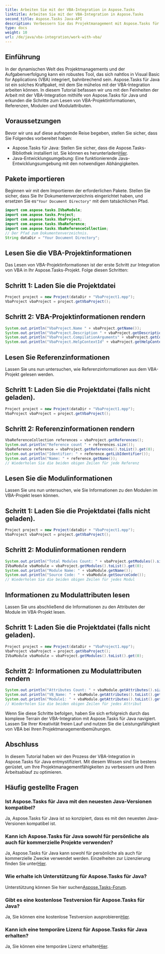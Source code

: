 ```yaml
---
title: Arbeiten Sie mit der VBA-Integration in Aspose.Tasks
linktitle: Arbeiten Sie mit der VBA-Integration in Aspose.Tasks
second_title: Aspose.Tasks Java-API
description: Verbessern Sie das Projektmanagement mit Aspose.Tasks für Java – nutzen Sie die VBA-Integration für optimierte Arbeitsabläufe. Entdecken Sie jetzt die effiziente Aufgabenverfolgung!
type: docs
weight: 10
url: /de/java/vba-integration/work-with-vba/
---
```

## Einführung
In der dynamischen Welt des Projektmanagements und der Aufgabenverfolgung kann ein robustes Tool, das sich nahtlos in Visual Basic for Applications (VBA) integriert, bahnbrechend sein. Aspose.Tasks für Java ist ein solches Kraftpaket, mit dem Sie mühelos mit der VBA-Integration arbeiten können. In diesem Tutorial befassen wir uns mit den Feinheiten der Arbeit mit der VBA-Integration mithilfe von Aspose.Tasks für Java und erkunden die Schritte zum Lesen von VBA-Projektinformationen, Referenzen, Modulen und Modulattributen.
## Voraussetzungen
Bevor wir uns auf diese aufregende Reise begeben, stellen Sie sicher, dass Sie Folgendes vorbereitet haben:
-  Aspose.Tasks für Java: Stellen Sie sicher, dass die Aspose.Tasks-Bibliothek installiert ist. Sie können es herunterladen[Hier](https://releases.aspose.com/tasks/java/).
- Java-Entwicklungsumgebung: Eine funktionierende Java-Entwicklungsumgebung mit den notwendigen Abhängigkeiten.
## Pakete importieren
 Beginnen wir mit dem Importieren der erforderlichen Pakete. Stellen Sie sicher, dass Sie Ihr Dokumentenverzeichnis eingerichtet haben, und ersetzen Sie es`"Your Document Directory"` mit dem tatsächlichen Pfad.
```java
import com.aspose.tasks.IVbaModule;
import com.aspose.tasks.Project;
import com.aspose.tasks.VbaProject;
import com.aspose.tasks.VbaReference;
import com.aspose.tasks.VbaReferenceCollection;
// Der Pfad zum Dokumentenverzeichnis.
String dataDir = "Your Document Directory";
```
## Lesen Sie die VBA-Projektinformationen
Das Lesen von VBA-Projektinformationen ist der erste Schritt zur Integration von VBA in Ihr Aspose.Tasks-Projekt. Folge diesen Schritten:
## Schritt 1: Laden Sie die Projektdatei
```java
Project project = new Project(dataDir + "VbaProject1.mpp");
VbaProject vbaProject = project.getVbaProject();
```
## Schritt 2: VBA-Projektinformationen rendern
```java
System.out.println("VbaProject.Name " + vbaProject.getName());
System.out.println("VbaProject.Description " + vbaProject.getDescription());
System.out.println("VbaProject.CompilationArguments" + vbaProject.getCompilationArguments());
System.out.println("VbaProject.HelpContextId" + vbaProject.getHelpContextId());
```
## Lesen Sie Referenzinformationen
Lassen Sie uns nun untersuchen, wie Referenzinformationen aus dem VBA-Projekt gelesen werden.
## Schritt 1: Laden Sie die Projektdatei (falls nicht geladen).
```java
Project project = new Project(dataDir + "VbaProject1.mpp");
VbaProject vbaProject = project.getVbaProject();
```
## Schritt 2: Referenzinformationen rendern
```java
VbaReferenceCollection references = vbaProject.getReferences();
System.out.println("Reference count " + references.size());
VbaReference reference = vbaProject.getReferences().toList().get(0);
System.out.println("Identifier: " + reference.getLibIdentifier());
System.out.println("Name: " + reference.getName());
// Wiederholen Sie die beiden obigen Zeilen für jede Referenz
```
## Lesen Sie die Modulinformationen
Lassen Sie uns nun untersuchen, wie Sie Informationen zu den Modulen im VBA-Projekt lesen können.
## Schritt 1: Laden Sie die Projektdatei (falls nicht geladen).
```java
Project project = new Project(dataDir + "VbaProject1.mpp");
VbaProject vbaProject = project.getVbaProject();
```
## Schritt 2: Modulinformationen rendern
```java
System.out.println("Total Modules Count: " + vbaProject.getModules().size());
IVbaModule vbaModule = vbaProject.getModules().toList().get(0);
System.out.println("Module Name: " + vbaModule.getName());
System.out.println("Source Code: " + vbaModule.getSourceCode());
// Wiederholen Sie die beiden obigen Zeilen für jedes Modul
```
## Informationen zu Modulattributen lesen
Lassen Sie uns abschließend die Informationen zu den Attributen der Module im VBA-Projekt lesen.
## Schritt 1: Laden Sie die Projektdatei (falls nicht geladen).
```java
Project project = new Project(dataDir + "VbaProject1.mpp");
VbaProject vbaProject = project.getVbaProject();
IVbaModule vbaModule = vbaProject.getModules().toList().get(0);
```
## Schritt 2: Informationen zu Modulattributen rendern
```java
System.out.println("Attributes Count: " + vbaModule.getAttributes().size());
System.out.println("VB_Name: " + vbaModule.getAttributes().toList().get(0).getKey());
System.out.println("Module1: " + vbaModule.getAttributes().toList().get(0).getValue());
// Wiederholen Sie die beiden obigen Zeilen für jedes Attribut
```
Wenn Sie diese Schritte befolgen, haben Sie sich erfolgreich durch das komplexe Terrain der VBA-Integration mit Aspose.Tasks für Java navigiert. Lassen Sie Ihrer Kreativität freien Lauf und nutzen Sie die Leistungsfähigkeit von VBA bei Ihren Projektmanagementbemühungen.
## Abschluss
In diesem Tutorial haben wir den Prozess der VBA-Integration in Aspose.Tasks für Java entmystifiziert. Mit diesem Wissen sind Sie bestens gerüstet, um Ihre Projektmanagementfähigkeiten zu verbessern und Ihren Arbeitsablauf zu optimieren.
## Häufig gestellte Fragen
### Ist Aspose.Tasks für Java mit den neuesten Java-Versionen kompatibel?
Ja, Aspose.Tasks für Java ist so konzipiert, dass es mit den neuesten Java-Versionen kompatibel ist.
### Kann ich Aspose.Tasks für Java sowohl für persönliche als auch für kommerzielle Projekte verwenden?
 Ja, Aspose.Tasks für Java kann sowohl für persönliche als auch für kommerzielle Zwecke verwendet werden. Einzelheiten zur Lizenzierung finden Sie unter[Hier](https://purchase.aspose.com/buy).
### Wie erhalte ich Unterstützung für Aspose.Tasks für Java?
 Unterstützung können Sie hier suchen[Aspose.Tasks-Forum](https://forum.aspose.com/c/tasks/15).
### Gibt es eine kostenlose Testversion für Aspose.Tasks für Java?
 Ja, Sie können eine kostenlose Testversion ausprobieren[Hier](https://releases.aspose.com/).
### Kann ich eine temporäre Lizenz für Aspose.Tasks für Java erhalten?
 Ja, Sie können eine temporäre Lizenz erhalten[Hier](https://purchase.aspose.com/temporary-license/).